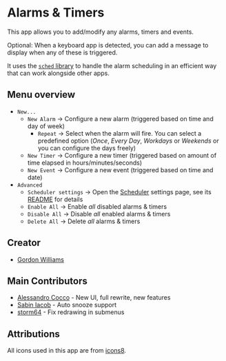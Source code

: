 # Alarms & Timers

This app allows you to add/modify any alarms, timers and events.

Optional: When a keyboard app is detected, you can add a message to display when any of these is triggered.

It uses the [`sched` library](https://github.com/espruino/BangleApps/blob/master/apps/sched) to handle the alarm scheduling in an efficient way that can work alongside other apps.

## Menu overview

- `New...`
  - `New Alarm` &rarr; Configure a new alarm (triggered based on time and day of week)
    - `Repeat` &rarr; Select when the alarm will fire. You can select a predefined option (_Once_, _Every Day_, _Workdays_ or _Weekends_ or you can configure the days freely)
  - `New Timer` &rarr; Configure a new timer (triggered based on amount of time elapsed in hours/minutes/seconds)
  - `New Event` &rarr; Configure a new event (triggered based on time and date)
- `Advanced`
  - `Scheduler settings` &rarr; Open the [Scheduler](https://github.com/espruino/BangleApps/tree/master/apps/sched) settings page, see its [README](https://github.com/espruino/BangleApps/blob/master/apps/sched/README.md) for details
  - `Enable All` &rarr; Enable _all_ disabled alarms & timers
  - `Disable All` &rarr; Disable _all_ enabled alarms & timers
  - `Delete All` &rarr; Delete _all_ alarms & timers

## Creator

- [Gordon Williams](https://github.com/gfwilliams)

## Main Contributors

- [Alessandro Cocco](https://github.com/alessandrococco) - New UI, full rewrite, new features
- [Sabin Iacob](https://github.com/m0n5t3r) - Auto snooze support
- [storm64](https://github.com/storm64) - Fix redrawing in submenus

## Attributions

All icons used in this app are from [icons8](https://icons8.com).
